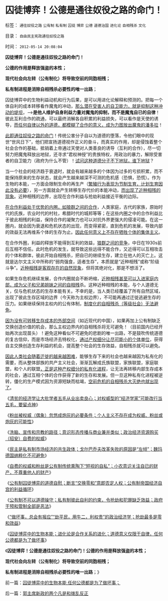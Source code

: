 # 囚徒博弈！公德是通往奴役之路的命门！

标签： `通往奴役之路` `公有制` `私有制` `囚徒` `博弈` `公德` `道德治国` `进化论` `自相残杀` `文化` 

目录： `自由民主宪政通往奴役之路`

时间： `2012-05-14 20:08:04`

**囚徒博弈！公德是通往奴役之路的命门！**

**公德的作用是释放强盗的本性；**

**现代社会向左转（公有制化）将导致空前的同胞相残；**

**私有制进程是消除自相残杀必要性的唯一出路**；

囚徒博弈中的生物利益动机和行为后果，是可以用进化论解释和预测的。把每一个体自利的成本转移看作魔鬼的冲动，[那么潜在受害人的自卫能力，就是抑制这种冲动的堤坝](../../../2012/4/22/民主不是征服“反革命”的革命.md)，——>**是他人维护自身利益力量对魔鬼的抑制，而不是魔鬼自已的自律**！彼此互利合作的疏通，可以最终消解各自积累的利益损失，可以看作是天使的诱导，[而任何自律以外的道德，都模糊了合作的意义，成为力图放出魔鬼的潘多拉](../../../2010/6/23/“讲道德者”最缺德.md)！

[此即通往奴役之路的命门](../../../2008/10/16/极力维护不公平制度的是受害者自已.md)！传统公害分子自以为道德的堕落，令他们眼中的现世“世风日下”，他们把宣扬道德视作正义的奋斗，而真实的作用，却是侵蚀着整个社会合作的基础，抵销着上帝通过天使对人类善良的诱导（互利的合作），尽一切努力把魔鬼释放出地狱，还寻求“君权神授”的贵族特权，用政治的暴力，解除受害者的自卫能力（政府为什么不管）！[试问这种道德分子不下地狱，谁下地狱](../../../2012/2/17/拜上帝教的洋葱头和共产主义传统和保守主义.md)？

当一个社会的经济趋于衰退时，就会有越来越多的个体因为过多的亏损积累，而不能保持原来的生存状态，就会产生越来越深不可测的危机感（恐惧，恐慌）。作为生物的本能，一方面会限制生命的再生产（[繁殖行为表现为节制生育，计划生育因此没有必要](../../../2010/12/24/计划生育的“科学依据”是伪造的.md)），另一方面就会产生转移生存代价的本能冲动，[而出现了近种相残的现象](../../../2012/2/19/科学进化论“同种相残，异种合作”的生物规律.md)。近种相残的边界，出现在合作利益与抢劫利益接近平衡的边际。

[在合作利益处于优势的内圈，如狼群之间的合作](http://darthvad.blog.sohu.com/172126483.html)，人类家庭，古代的家族，原始时代的氏族，农业时代的村社，希腊时代的城邦等等；在这些内圈之中的合作利益比于彼此相残的利益，保持合作的凝聚力也可以对抗外界更强大的侵凌可能。在这一圈内，就会因为衰退和危机状态的出现，而变得紧密，直到危机的发展，导致内部的效益无法再维系个体的生存为止。[因此任何意义上不存在牺牲个体的集体主义](http://darthvad.blog.sohu.com/163261543.html)。

在合作外圈，利益的释放不能得到互利的效益，[狼群之间的竞争](../../../2011/1/31/人和动物的区别及人权和利益逻辑.md)，中日在1930s前后互相不信任。此时危机的发生，就导致这些远得不能合作，又近得可以互相攻击的个体和群体，彼此开始自相残杀，把自已的继续生存，建立在他人的灭亡上。这就是达尔文主义中所称的“弱肉强食，适者生存”，本质就是“近种相残”或称“阶级斗争”。[近种相残是客观存在的自然现象](../../../2012/2/19/公有制前提下“同种相残闹革命”是有必要的.md)，但将其绝对化，那是不想活了。

如果生存危机继续发展，合作内圈就会不断坍缩，[近种相残甚至可以入进家庭内部，成为父子和兄弟姐妹之间的自相残](http://darthvad.blog.sohu.com/130312127.html)杀。这种近种相残的本能，与个人道德无关，仅与危机状态的生存本能有关。不幸的是，当人类已经覆盖了所有自然区域，出现了彼此生存区域的边界（今天称为主权边界），不可能再通过迁徙逃避生存的压力。如果继续保持主权内的公有体制，[制度化的自相残杀（等级社会）无法避免](../../../2012/3/11/阿马蒂亚森：大饥荒！正常死亡的扩大化.md)。

[因为没有可转移生存成本的外部空间](../../../2012/1/17/“资本积累”本质就是凯恩斯主义;欧洲殖民主义流程.md)（如近现代的中国），如果再加上公有制缺乏交换创造价值的机会，那么主权边界内的自相残杀将无可避免！（目前国内已经开始再次出现苗头）！避免这种看似不可避免的悲剧的唯一出路，不是鼓吹传统道德的复古信仰，而是市场经济去特权化，[通过产权细分让尽可能小的个体单位](../../../2011/5/17/人类发展从公有制走向私有制.md)，获得自主交换创造生存利益的机会，提高整个社会的生存效益，自相残杀就可以避免。

[因此人类社会随着迁徙的越来越困难](../../../2008/9/25/人类为什么要移民太空？人类为什么要移民？.md)，能够生存下来的社会也越来越因为私有化的需要，而从整体部族的共产主义社会，渐渐瓦解成氏族联盟，家族联盟，家庭联盟，和个人的联盟[，正是这种产权细分的私有化进程](../../../2010/1/22/管理学向经济学靠拢“产权细分”.md)，让无法再转移内部生存成本的社会，通过互相个体的合作获得了新的生存和发展。但一旦这种私有化进程被逆转，僵化的生产模式因为资源短缺而枯竭，[空前危机的自相残杀大灭绝也就出现了](../../../2011/1/16/人类避免自相残杀灭绝的机理是国产化自给自足没有优势.md)。

《[清贫的经济学让大批学者五毛从业出卖良心；对权威型的“经济学家”可能改行当五毛，要留点神](../../../2012/5/11/清贫的经济学让大批学者出卖良心.md)》

《[粉丝被权威（偶象）忽悠成炮灰的必要条件；个人主义不存在成为权威、粉丝或炮灰的可能性](../../../2012/5/12/个人主义者不会成为权威、粉丝或炮灰.md)》

《[洗脑、宣传和宗教的路径；意识形态传播与商业兼并类似；政治经济资源购买（招安）自费的权威](../../../2012/5/12/希特勒的第一桶粉丝；洗脑、宣传和宗教的兼并模式.md)》

《[民主是私有制市场经济的共生政体；戈尔巴乔夫改革失败的原因是“左倾”；魏玛德国纳粹化不可避免](../../../2012/5/12/戈尔巴乔夫改革失败和魏玛德国纳粹化的共同机理.md)》

《[自费的权威和粉丝是公有制传统熏陶下“短视的自私”；小农意识关注自已的财产，不尊重他人的财产](../../../2012/5/13/世界上根本不存在真正被忽悠的粉丝.md)》

《[公有制囚徒博弈的道德自慰；断言“交换零和”意即否定人权；公有制帝国经济自宫的利益循环](../../../2012/5/13/公有制囚徒博弈的道德自慰，经济自杀的利益循环.md)》

《[公有制不可以道德操守；私有制彼此自利的约束，令抢劫和犯罪缺乏效益；政府干预和管制全部是恶法](../../../2012/5/13/公有制不是可以道德操守的社会;.md)》

《[“做坏事，总会有报应”“劫平民，用牛二，利权贵”的政治经济学；抢劫最多是零和效益](../../../2012/5/14/“做坏事，总会有报应”的政治经济学.md)》

《[囚徒博弈中的生物本能；进化论是合作关系的进化；道德意义仅限于自律，任何公德都是为了做坏事](../../../2012/5/14/囚徒博弈中的生物本能,任何公德都是为了做坏事；.md)》

《**囚徒博弈！公德是通往奴役之路的命门！公德的作用是释放强盗的本性；**

**现代社会向左转（公有制化）将导致空前的同胞相残；**

**私有制进程是消除自相残杀必要性的唯一出路**；》



前一篇：[囚徒博弈中的生物本能,任何公德都是为了做坏事；](../../../2012/5/14/囚徒博弈中的生物本能,任何公德都是为了做坏事；.md)

后一篇：[郭主席新政的两个凡是和拨乱反正](../../../2012/5/14/元首原则的两个凡是和拨乱反正.md)